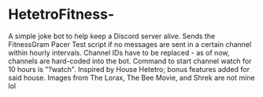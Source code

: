 # HetetroFitness-
A simple joke bot to help keep a Discord server alive. Sends the FitnessGram Pacer Test script if no messages are sent in a certain channel within hourly intervals. Channel IDs have to be replaced - as of now, channels are hard-coded into the bot. Command to start channel watch for 10 hours is "?watch". Inspired by House Hetetro; bonus features added for said house. Images from The Lorax, The Bee Movie, and Shrek are not mine lol
